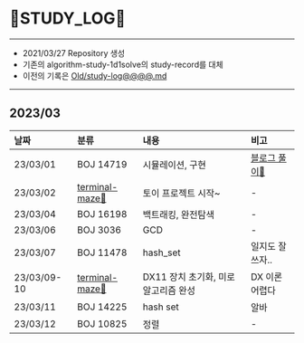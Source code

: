 # 📜STUDY_LOG📜
---
- 2021/03/27 Repository 생성
- 기존의 algorithm-study-1d1solve의 study-record를 대체
- 이전의 기록은 [Old/study-log@@@@.md](https://github.com/Oriburger/oriburger_study_log/blob/main/Old/study_log_2021.md)
---

## 2023/03

<div markdown="1">

|날짜|분류|내용|비고|
|:----|:----|:----|:----|
|23/03/01|BOJ 14719|시뮬레이션, 구현|[블로그 풀이📑](https://blog.naver.com/uss425/223031483662)|
|23/03/02|[terminal-maze🧩](https://github.com/Oriburger/terminal-maze/commit/d1c91a75eec4e73536f33c6680f27c606160e56b)|토이 프로젝트 시작~|-|
|23/03/04|BOJ 16198|백트래킹, 완전탐색|-|
|23/03/06|BOJ 3036|GCD|-|
|23/03/07|BOJ 11478|hash_set|일지도 잘 쓰자..|
|23/03/09-10|[terminal-maze🧩](https://github.com/Oriburger/terminal-maze/commit/21c0fcce72a80e7cf8850044539a95ad117a5522)|DX11 장치 초기화, 미로 알고리즘 완성|DX 이론 어렵다|
|23/03/11|BOJ 14225|hash set|알바|
|23/03/12|BOJ 10825|정렬|-|

</div>

<!--

- 📔📚📙📘📗📒📃📜📄📑

-->
